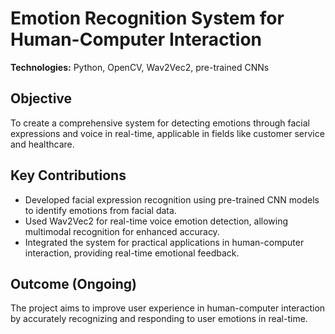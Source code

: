 # Emotion Recognition System for Human-Computer Interaction

**Technologies:** Python, OpenCV, Wav2Vec2, pre-trained CNNs  

## Objective
To create a comprehensive system for detecting emotions through facial expressions and voice in real-time, applicable in fields like customer service and healthcare.

## Key Contributions
- Developed facial expression recognition using pre-trained CNN models to identify emotions from facial data.
- Used Wav2Vec2 for real-time voice emotion detection, allowing multimodal recognition for enhanced accuracy.
- Integrated the system for practical applications in human-computer interaction, providing real-time emotional feedback.

## Outcome (Ongoing)
The project aims to improve user experience in human-computer interaction by accurately recognizing and responding to user emotions in real-time.
